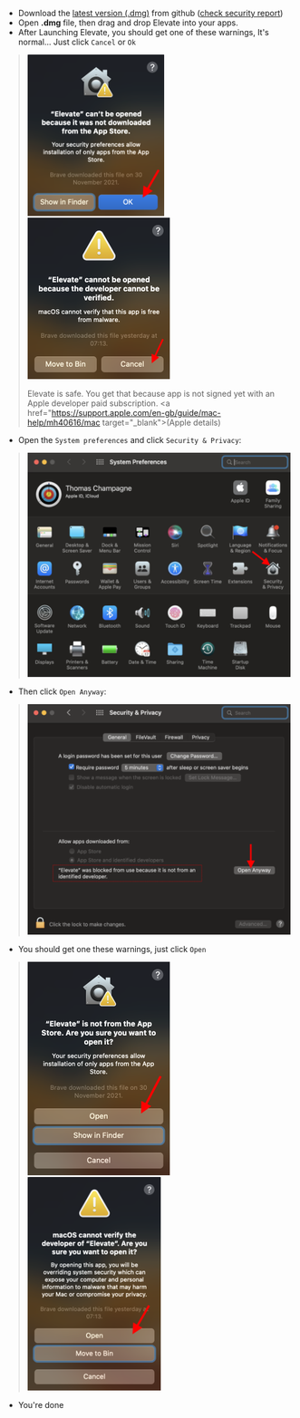 - Download the <a href="https://github.com/thomaschampagne/elevate/releases/latest" target="_blank">latest version (.dmg)</a> from github (<a href="https://www.virustotal.com/gui/file/7a4e4abd9f77da883e9a8c3abb3347bec36ca6ff053cee42745733ad3b3fd83e" target="_blank">check security report</a>)
- Open **.dmg** file, then drag and drop Elevate into your apps.
- After Launching Elevate, you should get one of these warnings, It's normal... Just click `Cancel` or `Ok`

> ![](./imgs/macOS/warning-launch-2.png)
> ![](./imgs/macOS/warning-launch-1.png)
>
> Elevate is safe. You get that because app is not signed yet with an Apple developer paid subscription.
> <a href="https://support.apple.com/en-gb/guide/mac-help/mh40616/mac target="_blank">(Apple details)</a>

- Open the `System preferences` and click `Security & Privacy`:

> ![](./imgs/macOS/system-prefs.png)

- Then click `Open Anyway`:

> ![](./imgs/macOS/security-privacy.png)

- You should get one these warnings, just click `Open`

> ![](./imgs/macOS/confirm-launch-2.png)
> ![](./imgs/macOS/confirm-launch-1.png)

- You're done
